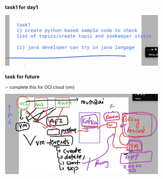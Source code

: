 ### task1  for day1 

<img src="t1.png">

### task for future 

:- complete this for OCI cloud (vm)

<img src="t2.png">
